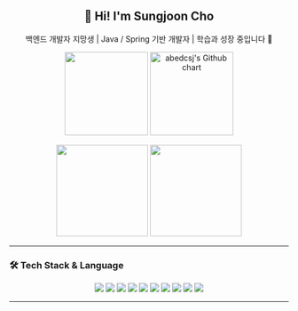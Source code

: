 <h2 align="center">👋 Hi! I'm Sungjoon Cho</h2>
<p align="center">백엔드 개발자 지망생 | Java / Spring 기반 개발자 | 학습과 성장 중입니다 🌱</p>

<!-- 백준 티어 & 잔디 뱃지 -->
<p align="center">
  <img src="http://mazassumnida.wtf/api/v2/generate_badge?boj=abedcsj" height="150"/>
  <img src="https://ghchart.rshah.org/abedcsj" alt="abedcsj's Github chart" height="150"/>
</p>

<!-- GitHub Stats + TopLangs + Solved.ac 한 줄 정렬 -->
<p align="center">
  <img src="https://github-readme-stats.vercel.app/api?username=abedcsj&show_icons=true&theme=gruvbox&hide=contribs" height="165" />
  <img src="https://github-readme-stats.vercel.app/api/top-langs/?username=abedcsj&layout=compact&theme=gruvbox" height="165" />
</p>

---

### 🛠️ Tech Stack & Language

<p align="center">
  <img src="https://img.shields.io/badge/Java-007396.svg?style=flat-square&logo=OpenJDK&logoColor=white"/>
  <img src="https://img.shields.io/badge/Spring-6DB33F.svg?style=flat-square&logo=Spring&logoColor=white"/>
  <img src="https://img.shields.io/badge/SpringBoot-6DB33F.svg?style=flat-square&logo=Spring-Boot&logoColor=white"/>
  <img src="https://img.shields.io/badge/JPA-59666C.svg?style=flat-square&logo=Hibernate&logoColor=white"/>
  <img src="https://img.shields.io/badge/MySQL-4479A1.svg?style=flat-square&logo=MySQL&logoColor=white"/>
  <img src="https://img.shields.io/badge/Redis-DC382D.svg?style=flat-square&logo=Redis&logoColor=white"/>
  <img src="https://img.shields.io/badge/AWS-232F3E.svg?style=flat-square&logo=Amazon-AWS&logoColor=white"/>
  <img src="https://img.shields.io/badge/Docker-2496ED.svg?style=flat-square&logo=Docker&logoColor=white"/>
  <img src="https://img.shields.io/badge/IntelliJ%20IDEA-000000.svg?style=flat-square&logo=IntelliJ-IDEA&logoColor=white"/>
  <img src="https://img.shields.io/badge/VS%20Code-007ACC.svg?style=flat-square&logo=Visual-Studio-Code&logoColor=white"/>
</p>

---


